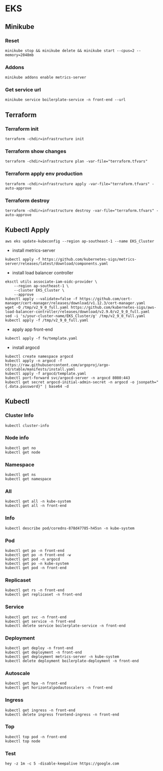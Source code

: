 # EKS

## Minikube

### Reset

```shell
minikube stop && minikube delete && minikube start --cpus=2 --memory=2048mb
```

### Addons

```shell
minikube addons enable metrics-server
```

### Get service url

```shell
minikube service boilerplate-service -n front-end --url
```

## Terraform

### Terraform init

```shell
terraform -chdir=infrastructure init
```

### Terraform show changes

```shell
terraform -chdir=infrastructure plan -var-file="terraform.tfvars"
```

### Terraform apply env production

```shell
terraform -chdir=infrastructure apply -var-file="terraform.tfvars" -auto-approve
```

### Terraform destroy

```shell
terraform -chdir=infrastructure destroy -var-file="terraform.tfvars" -auto-approve
```

## Kubectl Apply

```shell
aws eks update-kubeconfig --region ap-southeast-1 --name EKS_Cluster
```

- install metrics-server

```shell
kubectl apply -f https://github.com/kubernetes-sigs/metrics-server/releases/latest/download/components.yaml
```

- install load balancer controller

```shell
eksctl utils associate-iam-oidc-provider \
    --region ap-southeast-1 \
    --cluster EKS_Cluster \
    --approve
kubectl apply --validate=false -f https://github.com/cert-manager/cert-manager/releases/download/v1.12.3/cert-manager.yaml
wget -O /tmp/v2_9_0_full.yaml https://github.com/kubernetes-sigs/aws-load-balancer-controller/releases/download/v2.9.0/v2_9_0_full.yaml
sed -i 's/your-cluster-name/EKS_Cluster/g' /tmp/v2_9_0_full.yaml
kubectl apply -f /tmp/v2_9_0_full.yaml
```

- apply app front-end

```shell
kubectl apply -f fe/template.yaml
```

- install argocd

```shell
kubectl create namespace argocd
kubectl apply -n argocd -f https://raw.githubusercontent.com/argoproj/argo-cd/stable/manifests/install.yaml
kubectl apply -f argocd/template.yaml
kubectl port-forward svc/argocd-server -n argocd 8080:443
kubectl get secret argocd-initial-admin-secret -n argocd -o jsonpath="{.data.password}" | base64 -d
```

## Kubectl

### Cluster Info

```shell
kubectl cluster-info
```

### Node info

```shell
kubectl get no
kubectl get node
```

### Namespace

```shell
kubectl get ns
kubectl get namespace
```

### All

```shell
kubectl get all -n kube-system
kubectl get all -n front-end
```

### Info

```shell
kubectl describe pod/coredns-878d47785-h45sn -n kube-system
```

### Pod

```shell
kubectl get po -n front-end
kubectl get po -n front-end -w
kubectl get pod -n argocd
kubectl get po -n kube-system
kubectl get pod -n front-end
```

### Replicaset

```shell
kubectl get rs -n front-end
kubectl get replicaset -n front-end
```

### Service

```shell
kubectl get svc -n front-end
kubectl get service -n front-end
kubectl delete service boilerplate-service -n front-end
```

### Deployment

```shell
kubectl get deploy -n front-end
kubectl get deployment -n front-end
kubectl get deployment metrics-server -n kube-system
kubectl delete deployment boilerplate-deployment -n front-end
```

### Autoscale

```shell
kubectl get hpa -n front-end
kubectl get horizontalpodautoscalers -n front-end
```

### Ingress

```shell
kubectl get ingress -n front-end
kubectl delete ingress frontend-ingress -n front-end
```

### Top

```shell
kubectl top pod -n front-end
kubectl top node
```

### Test

```shell
hey -z 1m -c 5 -disable-keepalive https://google.com
```
